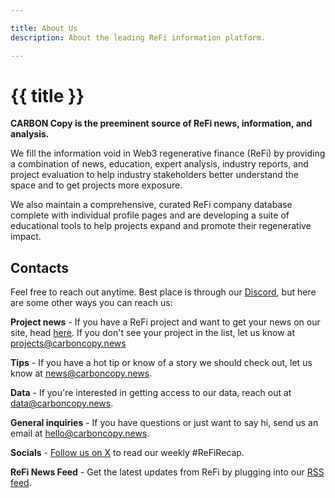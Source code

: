 ```yaml
---

title: About Us
description: About the leading ReFi information platform.

---
```


# {{ title }}

**CARBON Copy is the preeminent source of ReFi news, information, and analysis.**

We fill the information void in Web3 regenerative finance (ReFi) by providing a combination of news, education, expert analysis, industry reports, and project evaluation to help industry stakeholders better understand the space and to get projects more exposure.

We also maintain a comprehensive, curated ReFi company database complete with individual profile pages and are developing a suite of educational tools to help projects expand and promote their regenerative impact.

<!-- <h2 class="mb-3 mt-4">An Evaluation Framework for ReFi Projects</h2>

Working with experts from across disciplines, we are a building a framework for analysing and scoring ReFi projects. We aim to evaluate projects using an array of criteria, including:

- Impact
- Technology
- Liquidity
- Revenue potential
- Volume
- Community
- Alignment with UN development goals

**We want to *prove* demonstrable impact, not just talk about it.** -->

## Contacts

Feel free to reach out anytime. Best place is through our [Discord](https://discord.carboncopy.news), but here are some other ways you can reach us:

**Project news** - If you have a ReFi project and want to get your news on our site, head [here](https://baserow.io/form/Bvg1VhbZvYjYDyylflMoYvqPA7Gogg1GDeTjzO8ku-o). If you don't see your project in the list, let us know at projects@carboncopy.news

**Tips** - If you have a hot tip or know of a story we should check out, let us know at news@carboncopy.news.

**Data** - If you're interested in getting access to our data, reach out at data@carboncopy.news.

**General inquiries** - If you have questions or just want to say hi, send us an email at hello@carboncopy.news.

**Socials** - [Follow us on X](https://twitter.com/carboncopy_refi) to read our weekly #ReFiRecap.

**ReFi News Feed** - Get the latest updates from ReFi by plugging into our [RSS feed](https://api.carboncopy.news/feed).
